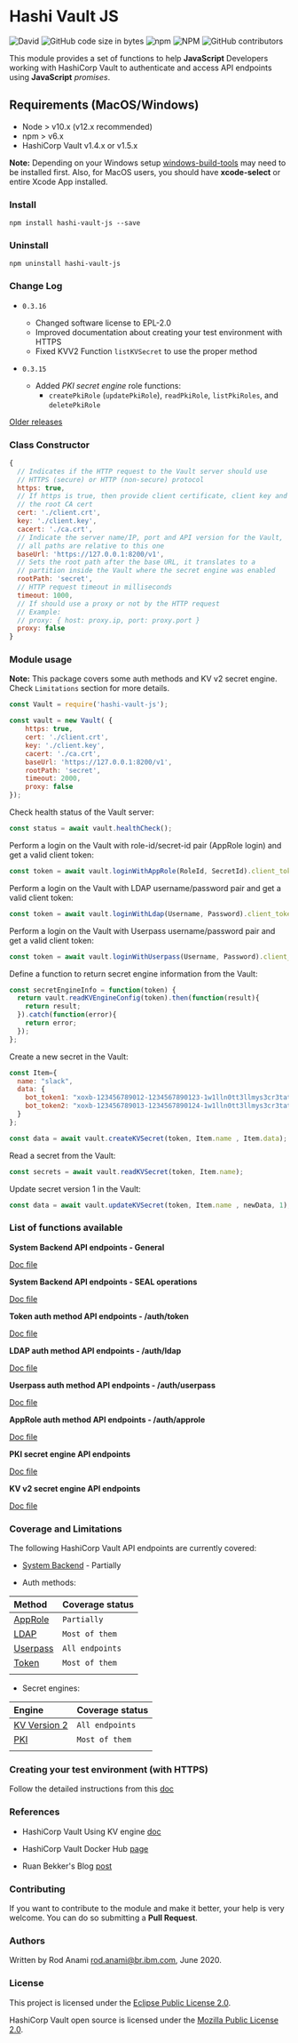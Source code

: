 # Hashi Vault JS
<img alt="David" src="https://img.shields.io/david/rod4n4m1/hashi-vault-js">
<img alt="GitHub code size in bytes" src="https://img.shields.io/github/languages/code-size/rod4n4m1/hashi-vault-js">
<img alt="npm" src="https://img.shields.io/npm/dm/hashi-vault-js">
<img alt="NPM" src="https://img.shields.io/npm/l/hashi-vault-js">
<img alt="GitHub contributors" src="https://img.shields.io/github/contributors/rod4n4m1/hashi-vault-js">

This module provides a set of functions to help **JavaScript** Developers working with HashiCorp Vault to authenticate and access API endpoints using **JavaScript** _promises_.

## Requirements (MacOS/Windows)

* Node > v10.x (v12.x recommended)
* npm > v6.x
* HashiCorp Vault v1.4.x or v1.5.x

**Note:** Depending on your Windows setup [windows-build-tools](https://www.npmjs.com/package/windows-build-tools) may need to be installed first. Also, for MacOS users, you should have **xcode-select** or entire Xcode App installed.

### Install

`npm install hashi-vault-js --save`

### Uninstall

`npm uninstall hashi-vault-js`

### Change Log

* `0.3.16`
  * Changed software license to EPL-2.0
  * Improved documentation about creating your test environment with HTTPS
  * Fixed KVV2 Function `listKVSecret` to use the proper method

* `0.3.15`
  * Added *PKI secret engine* role functions:
    * `createPkiRole` (`updatePkiRole`), `readPkiRole`, `listPkiRoles`, and `deletePkiRole`

[Older releases](/docs/CHANGELOG.md)

### Class Constructor

```javascript
{
  // Indicates if the HTTP request to the Vault server should use
  // HTTPS (secure) or HTTP (non-secure) protocol
  https: true,
  // If https is true, then provide client certificate, client key and
  // the root CA cert
  cert: './client.crt',
  key: './client.key',
  cacert: './ca.crt',
  // Indicate the server name/IP, port and API version for the Vault,
  // all paths are relative to this one
  baseUrl: 'https://127.0.0.1:8200/v1',
  // Sets the root path after the base URL, it translates to a
  // partition inside the Vault where the secret engine was enabled
  rootPath: 'secret',
  // HTTP request timeout in milliseconds
  timeout: 1000,
  // If should use a proxy or not by the HTTP request
  // Example:
  // proxy: { host: proxy.ip, port: proxy.port }
  proxy: false
}
```

### Module usage

**Note:** This package covers some auth methods and KV v2 secret engine. Check `Limitations` section for more details.

```javascript
const Vault = require('hashi-vault-js');

const vault = new Vault( {
    https: true,
    cert: './client.crt',
    key: './client.key',
    cacert: './ca.crt',
    baseUrl: 'https://127.0.0.1:8200/v1',
    rootPath: 'secret',
    timeout: 2000,
    proxy: false
});
```

Check health status of the Vault server:

```javascript
const status = await vault.healthCheck();
```

Perform a login on the Vault with role-id/secret-id pair (AppRole login) and get a valid client token:

```javascript
const token = await vault.loginWithAppRole(RoleId, SecretId).client_token;
```

Perform a login on the Vault with LDAP username/password pair and get a valid client token:

```javascript
const token = await vault.loginWithLdap(Username, Password).client_token;
```

Perform a login on the Vault with Userpass username/password pair and get a valid client token:

```javascript
const token = await vault.loginWithUserpass(Username, Password).client_token;
```

Define a function to return secret engine information from the Vault:

```javascript
const secretEngineInfo = function(token) {
  return vault.readKVEngineConfig(token).then(function(result){
    return result;
  }).catch(function(error){
    return error;
  });
};
```

Create a new secret in the Vault:

```javascript
const Item={
  name: "slack",
  data: {
    bot_token1: "xoxb-123456789012-1234567890123-1w1lln0tt3llmys3cr3tatm3",
    bot_token2: "xoxb-123456789013-1234567890124-1w1lln0tt3llmys3cr3tatm3"
  }
};

const data = await vault.createKVSecret(token, Item.name , Item.data);
```

Read a secret from the Vault:

```javascript
const secrets = await vault.readKVSecret(token, Item.name);
```

Update secret version 1 in the Vault:

```javascript
const data = await vault.updateKVSecret(token, Item.name , newData, 1);
```

### List of functions available

**System Backend API endpoints - General**

[Doc file](/docs/Sys-Functions.md)

**System Backend API endpoints - SEAL operations**

[Doc file](/docs/Sys-Seal-Functions.md)

**Token auth method API endpoints - /auth/token**

[Doc file](/docs/Token-Functions.md)

**LDAP auth method API endpoints - /auth/ldap**

[Doc file](/docs/LDAP-Functions.md)

**Userpass auth method API endpoints - /auth/userpass**

[Doc file](/docs/Userpass-Functions.md)

**AppRole auth method API endpoints - /auth/approle**

[Doc file](/docs/AppRole-Functions.md)

**PKI secret engine API endpoints**

[Doc file](/docs/PKI-Functions.md)

**KV v2 secret engine API endpoints**

[Doc file](/docs/KVV2-Functions.md)


### Coverage and Limitations

The following HashiCorp Vault API endpoints are currently covered:

* [System Backend](https://www.vaultproject.io/api-docs/system) - Partially

* Auth methods:

| **Method** | **Coverage status** |
|:-----------|:-----------|
|  [AppRole](https://www.vaultproject.io/api-docs/auth/approle) | `Partially` |
| [LDAP](https://www.vaultproject.io/api-docs/auth/ldap) | `Most of them` |
| [Userpass](https://www.vaultproject.io/api-docs/auth/userpass) | `All endpoints` |
| [Token](https://www.vaultproject.io/api-docs/auth/token) | `Most of them` |
| | |

* Secret engines:

| **Engine** | **Coverage status** |
|:------------|:-----------|
| [KV Version 2](https://www.vaultproject.io/api-docs/secret/kv/kv-v2) | `All endpoints` |
| [PKI](https://www.vaultproject.io/api-docs/secret/pki) | `Most of them` |
| | |


### Creating your test environment (with HTTPS)

Follow the detailed instructions from this [doc](/docs/Test-environment.md)

### References

  * HashiCorp Vault Using KV engine [doc](https://learn.HashiCorp.com/vault/secrets-management/sm-versioned-kv)

  * HashiCorp Vault Docker Hub [page](https://hub.docker.com/_/vault)

  * Ruan Bekker's Blog [post](https://blog.ruanbekker.com/blog/2019/05/06/setup-hashicorp-vault-server-on-docker-and-cli-guide/)


### Contributing
If you want to contribute to the module and make it better, your help is very welcome. You can do so submitting a **Pull Request**.


### Authors
Written by Rod Anami <rod.anami@br.ibm.com>, June 2020.


### License
This project is licensed under the [Eclipse Public License 2.0](https://opensource.org/licenses/EPL-2.0).

HashiCorp Vault open source is licensed under the [Mozilla Public License 2.0](https://github.com/HashiCorp/vault/blob/master/LICENSE).
